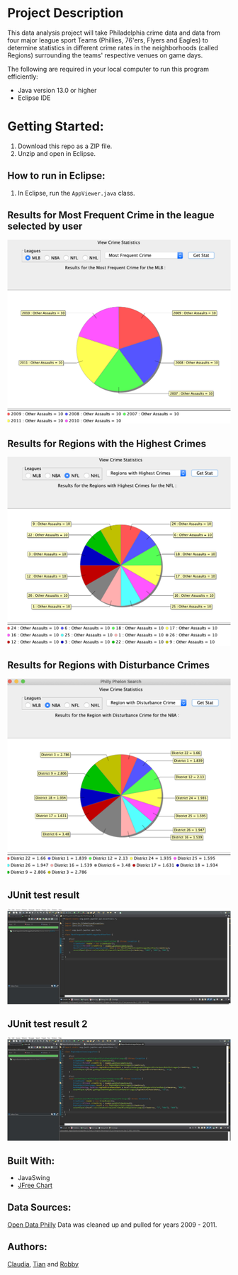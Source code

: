 # Project Description
This data analysis project will take Philadelphia crime data and data from four major league sport Teams (Phillies, 76'ers, Flyers and Eagles) to determine statistics in different crime rates in the neighborhoods (called Regions) surrounding the teams' respective venues on game days.

The following are required in your local computer to run this program efficiently: 
* Java version 13.0 or higher
* Eclipse IDE

# Getting Started:
1. Download this repo as a ZIP file.
2. Unzip and open in Eclipse. 

## How to run in Eclipse: 
1. In Eclipse, run the `AppViewer.java` class. 

## Results for Most Frequent Crime in the league selected by user
![Image1](https://github.com/UPenn-CIT599/final-project-team-14-philly-phelons/blob/master/Screen%20Shot%202020-04-27%20at%2016.48.42.png)


## Results for Regions with the Highest Crimes
![Image2](https://github.com/UPenn-CIT599/final-project-team-14-philly-phelons/blob/master/Screen%20Shot%202020-04-27%20at%2016.48.53.png)

## Results for Regions with Disturbance Crimes
![Image3](https://github.com/UPenn-CIT599/final-project-team-14-philly-phelons/blob/master/Screen%20Shot%202020-04-27%20at%2016.49.18.png)

## JUnit test result
![Image4](https://github.com/UPenn-CIT599/final-project-team-14-philly-phelons/blob/master/JUnit%20test.JPG)

## JUnit test result 2
![Image5](https://github.com/UPenn-CIT599/final-project-team-14-philly-phelons/blob/master/JUnit%20Test%202.JPG)

## Built With:
* JavaSwing
* [JFree Chart](http://www.jfree.org/jfreechart/)

## Data Sources:
[Open Data Philly](https://www.opendataphilly.org/) Data was cleaned up and pulled for years 2009 - 2011.

## Authors:
[Claudia](https://github.com/QueenClau), [Tian](https://github.com/txue2020) and [Robby](https://github.com/P0bbn)
